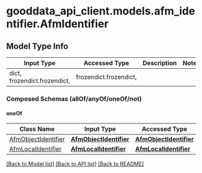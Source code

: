 # gooddata_api_client.models.afm_identifier.AfmIdentifier

## Model Type Info
Input Type | Accessed Type | Description | Notes
------------ | ------------- | ------------- | -------------
dict, frozendict.frozendict,  | frozendict.frozendict,  |  | 

### Composed Schemas (allOf/anyOf/oneOf/not)
#### oneOf
Class Name | Input Type | Accessed Type | Description | Notes
------------- | ------------- | ------------- | ------------- | -------------
[AfmObjectIdentifier](AfmObjectIdentifier.md) | [**AfmObjectIdentifier**](AfmObjectIdentifier.md) | [**AfmObjectIdentifier**](AfmObjectIdentifier.md) |  | 
[AfmLocalIdentifier](AfmLocalIdentifier.md) | [**AfmLocalIdentifier**](AfmLocalIdentifier.md) | [**AfmLocalIdentifier**](AfmLocalIdentifier.md) |  | 

[[Back to Model list]](../../README.md#documentation-for-models) [[Back to API list]](../../README.md#documentation-for-api-endpoints) [[Back to README]](../../README.md)
